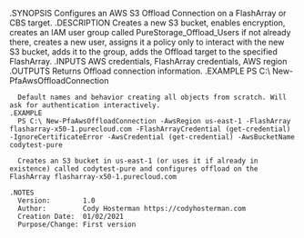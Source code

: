 
   .SYNOPSIS
      Configures an AWS S3 Offload Connection on a FlashArray or CBS target.
    .DESCRIPTION
      Creates a new S3 bucket, enables encryption, creates an IAM user group called PureStorage_Offload_Users if not already there, creates a new user, assigns it a policy only to interact with the new S3 bucket, adds it to the group, adds the Offload target to the specified FlashArray.
    .INPUTS
      AWS credentials, FlashArray credentials, AWS region
    .OUTPUTS
      Returns Offload connection information.
    .EXAMPLE
      PS C:\ New-PfaAwsOffloadConnection

      Default names and behavior creating all objects from scratch. Will ask for authentication interactively.
    .EXAMPLE
      PS C:\ New-PfaAwsOffloadConnection -AwsRegion us-east-1 -FlashArray flasharray-x50-1.purecloud.com -FlashArrayCredential (get-credential) -IgnoreCertificateError -AwsCredential (get-credential) -AwsBucketName codytest-pure

      Creates an S3 bucket in us-east-1 (or uses it if already in existence) called codytest-pure and configures offload on the FlashArray flasharray-x50-1.purecloud.com

    .NOTES
      Version:        1.0
      Author:         Cody Hosterman https://codyhosterman.com
      Creation Date:  01/02/2021
      Purpose/Change: First version
